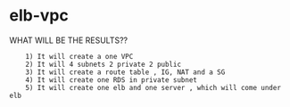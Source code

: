 # elb-vpc
 WHAT WILL BE THE RESULTS??
        
        1) It will create a one VPC
        2) It will 4 subnets 2 private 2 public
        3) It will create a route table , IG, NAT and a SG
        4) It will create one RDS in private subnet
        5) It will create one elb and one server , which will come under elb
       
